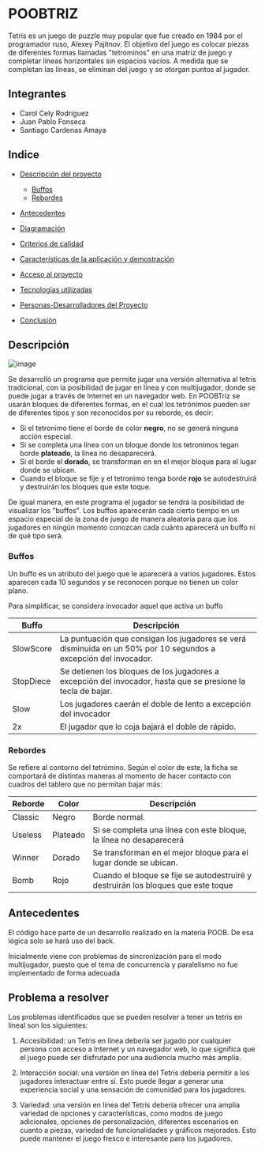 
# POOBTRIZ




Tetris es un juego de puzzle muy popular que fue creado en 1984 por el programador ruso, Alexey Pajitnov. El objetivo del juego es colocar piezas de diferentes formas llamadas "tetrominos" en una matriz de juego y completar líneas horizontales sin espacios vacíos. A medida que se completan las líneas, se eliminan del juego y se otorgan puntos al jugador.

## Integrantes

- Carol Cely Rodriguez
- Juan Pablo Fonseca
- Santiago Cardenas Amaya

## Indice

* [Descripción del proyecto](#Descripcion)

    * [ Buffos](#Buffos)
    * [ Rebordes](#Rebordes)

* [Antecedentes](#Antecedentes)

* [Diagramación](#Diagramas-del-proyecto)

* [Criterios de calidad](#Criterios-de-calidad)

* [Características de la aplicación y demostración](#Características-de-la-aplicación-y-demostración)

* [Acceso al proyecto](#Acceso-proyecto)

* [Tecnologías utilizadas](#Tecnologías-utilizadas)

* [Personas-Desarrolladores del Proyecto](#Personas-desarrolladores)

* [Conclusión](#Conclusión)

## Descripción

![image](https://github.com/carol695/WIKI/assets/63822072/18694fd9-3bfb-42b4-914c-9e81c0a86eec)

Se desarrolló un programa que permite jugar una versión alternativa al tetris tradicional, con la posibilidad de jugar en línea y con multijugador, donde se puede jugar a través de Internet en un navegador web. En POOBTriz se usarán bloques de diferentes formas, en el cual los tetrónimos pueden ser de diferentes tipos y son reconocidos por su reborde, es decir: 

- Si el tetronimo tiene el borde de color **negro**, no se generá ninguna acción especial. 
- Si se completa una línea con un bloque donde los tetronimos tegan borde **plateado**, la línea no desaparecerá. 
- Si el borde el **dorado**, se transforman en en el mejor bloque para el lugar donde se ubican.
- Cuando el bloque se fije y el tetronimo tenga borde **rojo** se autodestruirá y destruirán los bloques que este
toque.

De igual manera, en este programa el jugador se tendrá la posibilidad de visualizar los "buffos". Los buffos aparecerán cada cierto tiempo en un espacio especial de la zona de juego de manera aleatoria para que los jugadores en ningún momento conozcan cada cuánto aparecerá un buffo ni de qué tipo será.


### Buffos
Un buffo es un atributo del juego que le aparecerá a varios jugadores. Estos aparecen cada 10 segundos y se reconocen porque no tienen un color plano.

Para simplificar, se considera invocador aquel que activa un buffo

| Buffo          | Descripción                                                  |
| -------------- | ------------------------------------------------------------ |
| SlowScore| La puntuación que consigan los jugadores se verá disminuida en un 50% por 10 segundos a excepción del invocador. |
| StopDiece      | Se detienen los bloques de los jugadores a excepción del invocador, hasta que se presione la tecla de bajar. |
| Slow           | Los jugadores caerán el doble de lento a excepción del invocador |
| 2x             | El jugador que lo coja bajará el doble de rápido.            |



### Rebordes
Se refiere al contorno del tetrómino. Según el color de este, la ficha se comportará de distintas maneras al momento de hacer contacto con cuadros del tablero que no permitan bajar más:

| Reborde    | Color | Descripción                                                  |
| -------------- | ------------------------------------------------------------ | ------------------------------------------------------------ |
| Classic | Negro | Borde normal. |
| Useless | Plateado | Si se completa una línea con este bloque, la línea no desaparecerá |
| Winner     | Dorado | Se transforman en el mejor bloque para el lugar donde se ubican. |
| Bomb          | Rojo      | Cuando el bloque se fije se autodestruiré y destruirán los bloques que este toque |

## Antecedentes 

El código hace parte de un desarrollo realizado en la materia POOB. De esa lógica solo se hará uso del back.

Inicialmente viene con problemas de sincronización para el modo multijugador, puesto que el tema de concurrencia y paralelismo no fue implementado de forma adecuada


## Problema a resolver 

Los problemas identificados que se pueden resolver a tener un tetris en lineal son los siguientes: 

1. Accesibilidad: un Tetris en línea debería ser jugado por cualquier persona con acceso a Internet y un navegador web, lo que significa que el juego puede ser disfrutado por una audiencia mucho más amplia.

2. Interacción social: una versión en línea del Tetris debería permitir a los jugadores interactuar entre sí. Esto puede llegar a generar una experiencia social y una sensación de comunidad para los jugadores.

3. Variedad: una versión en línea del Tetris debería ofrecer una amplia variedad de opciones y características, como modos de juego adicionales, opciones de personalización, diferentes escenarios en cuanto a piezas, variedad de funcionalidades y gráficos mejorados. Esto puede mantener el juego fresco e interesante para los jugadores. 

##





